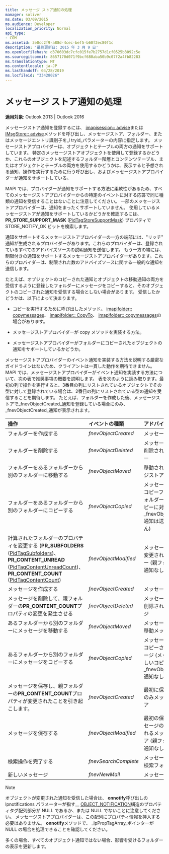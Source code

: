 ```yaml
---
title: メッセージ ストア通知の処理
manager: soliver
ms.date: 03/09/2015
ms.audience: Developer
localization_priority: Normal
api_type:
- COM
ms.assetid: 3e0cc2f9-a88d-4cec-bef5-b60f2ec80f1c
description: '最終更新日: 2015 年 3 月 9 日'
ms.openlocfilehash: d370603dc7cfc015fe7b2757d1cf0525b3092c5e
ms.sourcegitcommit: 8657170d071f9bcf680aba50b9c07f2a4fb82283
ms.translationtype: MT
ms.contentlocale: ja-JP
ms.lasthandoff: 04/28/2019
ms.locfileid: "33428026"
---
```

# <a name="handling-message-store-notification"></a>メッセージ ストア通知の処理
  
**適用対象**: Outlook 2013 | Outlook 2016 
  
メッセージストア通知を登録するには、 [imapisession:: advise](imapisession-advise.md)または[IMsgStore:: advise](imsgstore-advise.md)メソッドを呼び出し、メッセージストア、フォルダー、またはメッセージエントリ識別子を_l tryid_パラメーターの内容に指定します。 メッセージストアプロバイダーは、オブジェクトとテーブルの両方の通知をサポートしています。 特定のメッセージストアオブジェクトを使用して登録するかどうか、これらのオブジェクトを記述するフォルダー階層とコンテンツテーブル、またはオブジェクトとテーブルの両方を使用するかどうかは、表示すると予想される通知、操作を実行するために行う呼び出し、およびメッセージストアプロバイダーが通知をサポートしている。 
  
MAPI では、プロバイダーが通知をサポートする方法に柔軟性があるため、すべてのメッセージストアプロバイダーからの特定のイベントに対する応答で同じ種類の通知を受信することはないことに注意してください。 一部のメッセージストアプロバイダーは、通知をまったくサポートしていません。 使用しているメッセージストアが通知をサポートしているかどうかを確認するには、 **PR_STORE_SUPPORT_MASK** ([PidTagStoreSupportMask](pidtagstoresupportmask-canonical-property.md)) プロパティで STORE_NOTIFY_OK ビットを検索します。
  
通知をサポートするメッセージストアプロバイダーの一方の端部には、"リッチ" 通知が生成されるプロバイダーがあります。これらのプロバイダーは、登録されているすべてのアドバイズソースの説明通知を送信します。 もう一方の端には、制限付きの通知をサポートするメッセージストアプロバイダーがあります。これらのプロバイダーは、制限された数のアドバイズソースに関する一般的な通知を送信します。 
  
たとえば、オブジェクトのコピーされた通知とオブジェクトの移動通知の両方を受信するように登録したフォルダーにメッセージをコピーすると、そのオブジェクトのコピーされた通知を受信する場合としない場合があります。 受信したかどうかは、以下によって決まります。
  
- コピーを実行するために呼び出したメソッド。 [imapifolder:: copymessages](imapifolder-copymessages.md)、 [imapifolder:: CopyTo](imapiprop-copyto.md)、 [imapifolder:: copymessages](imapiprop-copyprops.md)の場合があります。
    
- メッセージストアプロバイダーが copy メソッドを実装する方法。
    
- メッセージストアプロバイダーがフォルダーにコピーされたオブジェクトの通知をサポートしているかどうか。
    
メッセージストアプロバイダーのイベント通知を実装する方法を説明する厳密なガイドラインはないため、クライアントは一貫した動作を期待できません。 MAPI では、メッセージストアプロバイダーがイベント通知を実装する方法について、次の表で推奨事項の概要を説明します。 表を次のように読み取ります。最初の列で操作を実行すると、3番目の列にリストされているオブジェクトでその型に対して登録されている場合は、2番目の列にリストされている型の通知を受信することを期待します。 たとえば、フォルダーを作成した後、メッセージストアで_fnevObjectCreated_通知を登録している場合にのみ、 _fnevObjectCreated_通知が表示されます。 
  
|**操作**|**イベントの種類**|**アドバイズソース**|
|:-----|:-----|:-----|
|フォルダーを作成する  <br/> | _fnevObjectCreated_ <br/> |メッセージストア  <br/> |
|フォルダーを削除する  <br/> | _fnevObjectDeleted_ <br/> |メッセージストアの削除されたフォルダー  <br/> |
|フォルダーをあるフォルダーから別のフォルダーに移動する  <br/> | _fnevObjectMoved_ <br/> |移動されたメッセージストアフォルダー  <br/> |
|フォルダーをあるフォルダーから別のフォルダーにコピーする  <br/> | _fnevObjectCopied_ <br/> |メッセージストアとコピーフォルダー (フォルダーの新しいコピーに対して_fnevObjectCreated_通知は送信されません)  <br/> |
|計算されたフォルダーのプロパティを変更する (**PR_SUBFOLDERS** ([PidTagSubfolders](pidtagsubfolders-canonical-property.md))、 **PR_CONTENT_UNREAD** ([PidTagContentUnreadCount](pidtagcontentunreadcount-canonical-property.md))、 **PR_CONTENT_COUNT** ([PidTagContentCount](pidtagcontentcount-canonical-property.md))  <br/> | _fnevObjectModified_ <br/> |メッセージストアの変更されたフォルダー (親フォルダーへの通知なし)  <br/> |
|メッセージを作成する  <br/> | _fnevObjectCreated_ <br/> |メッセージストア  <br/> |
|メッセージを削除して、親フォルダーの**PR_CONTENT_COUNT**プロパティの変更を発生させる  <br/> | _fnevObjectDeleted_ <br/> |メッセージストアが削除されたメッセージ  <br/> |
|あるフォルダーから別のフォルダーにメッセージを移動する  <br/> | _fnevObjectMoved_ <br/> |メッセージストアの移動メッセージ  <br/> |
|あるフォルダーから別のフォルダーにメッセージをコピーする  <br/> | _fnevObjectCopied_ <br/> |メッセージストアでコピーされたメッセージ (メッセージの新しいコピーに対する_fnevObjectCreated_通知なし)  <br/> |
|メッセージを保存し、親フォルダーの**PR_CONTENT_COUNT**プロパティが変更されたことを引き起こします。  <br/> | _fnevObjectCreated_ <br/> |最初に保存するときのみメッセージストア  <br/> |
|メッセージを保存する  <br/> | _fnevObjectModified_ <br/> |最初の保存変更メッセージの後に保存されるメッセージストア (親フォルダーへの通知なし)  <br/> |
|検索操作を完了する  <br/> | _fnevSearchComplete_ <br/> |メッセージストアの検索フォルダー  <br/> |
|新しいメッセージ  <br/> | _fnevNewMail_ <br/> |メッセージストア  <br/> |
   
> [!NOTE]
> オブジェクトが変更された通知を受信した場合は、 **onnotify**呼び出しの lpnotifications パラメーターが指す__ [OBJECT_NOTIFICATION](object_notification.md)構造のプロパティタグ配列部分が NULL であるか、または NULL でないことに注意してください。 メッセージストアプロバイダーは、この配列にプロパティ情報を挿入する必要はありません。 **onnotify**メソッドで、 _lpPropTagArray_ポインターが NULL の場合を処理できることを確認してください。 
  
多くの場合、すべてのオブジェクト通知ではない場合、影響を受けるフォルダーの表示を更新します。
  


